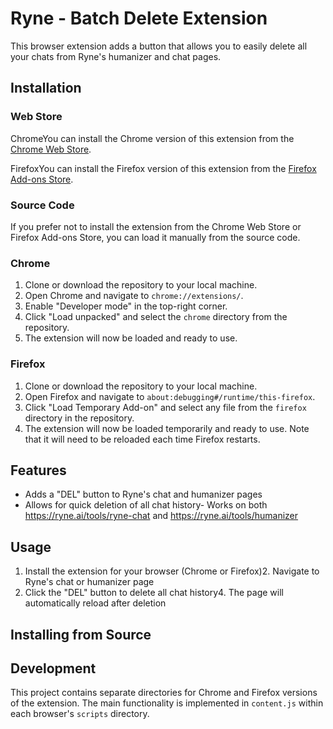# Ryne - Batch Delete Extension
This browser extension adds a button that allows you to easily delete all your chats from Ryne's humanizer and chat pages.

## Installation
### Web Store
ChromeYou can install the Chrome version of this extension from the [Chrome Web Store](https://chromewebstore.google.com/detail/ryne-batch-delete/djpnjpfjeakffgfnhfdnpheofebplolc?authuser=0&hl=en).

FirefoxYou can install the Firefox version of this extension from the [Firefox Add-ons Store](https://addons.mozilla.org/en-US/firefox/addon/ryne-batch-delete/).

### Source Code
If you prefer not to install the extension from the Chrome Web Store or Firefox Add-ons Store, you can load it manually from the source code.

### Chrome
1. Clone or download the repository to your local machine.
2. Open Chrome and navigate to `chrome://extensions/`.
3. Enable "Developer mode" in the top-right corner.
4. Click "Load unpacked" and select the `chrome` directory from the repository.
5. The extension will now be loaded and ready to use.

### Firefox
1. Clone or download the repository to your local machine.
2. Open Firefox and navigate to `about:debugging#/runtime/this-firefox`.
3. Click "Load Temporary Add-on" and select any file from the `firefox` directory in the repository.
4. The extension will now be loaded temporarily and ready to use. Note that it will need to be reloaded each time Firefox restarts.

## Features
- Adds a "DEL" button to Ryne's chat and humanizer pages
- Allows for quick deletion of all chat history- Works on both https://ryne.ai/tools/ryne-chat and https://ryne.ai/tools/humanizer
## Usage
1. Install the extension for your browser (Chrome or Firefox)2. Navigate to Ryne's chat or humanizer page
2. Click the "DEL" button to delete all chat history4. The page will automatically reload after deletion

## Installing from Source

## Development
This project contains separate directories for Chrome and Firefox versions of the extension. The main functionality is implemented in `content.js` within each browser's `scripts` directory.














